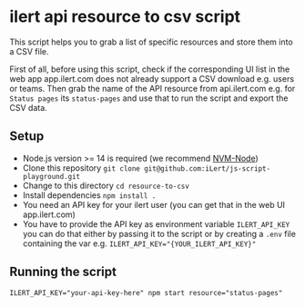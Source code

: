 # ilert api resource to csv script

This script helps you to grab a list of specific resources and store them into a CSV file.

First of all, before using this script, check if the corresponding UI list in the web app app.ilert.com does not already support a CSV download e.g. users or teams.
Then grab the name of the API resource from api.ilert.com e.g. for `Status pages` its `status-pages` and use that to run the script and export the CSV data.

## Setup

- Node.js version >= 14 is required (we recommend [NVM-Node](https://github.com/nvm-sh/nvm))
- Clone this repository `git clone git@github.com:iLert/js-script-playground.git`
- Change to this directory `cd resource-to-csv`
- Install dependencies `npm install .`
- You need an API key for your ilert user (you can get that in the web UI app.ilert.com)
- You have to provide the API key as environment variable `ILERT_API_KEY` you can do that either by passing it to the script or by creating a `.env` file containing the var e.g. `ILERT_API_KEY="{YOUR_ILERT_API_KEY}"`

## Running the script

```
ILERT_API_KEY="your-api-key-here" npm start resource="status-pages" 
```
